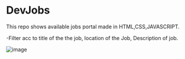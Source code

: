 # DevJobs
This repo shows available jobs portal made in HTML,CSS,JAVASCRIPT.

-Filter acc to title of the the job, location of the Job, Description of job.


![image](https://user-images.githubusercontent.com/82470912/123549355-aae0d800-d736-11eb-8199-0b90612cfc5d.png)

